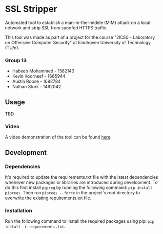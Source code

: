 # SSL Stripper
Automated tool to establish a man-in-the-middle (MIM) attack on a local network and strip SSL from spoofed HTTPS traffic.

This tool was made as part of a project for the course "2IC80 - Laboratory on Offensive Computer Security" at Eindhoven University of Technology (TU/e).

### Group 13
* Habeeb Mohammed - 1582143
* Kevin Koorneef - 1665944
* Austin Roose - 1682784
* Nathan Stork - 1462042

## Usage
TBD

### Video
A video demonstration of the tool can be found [here](https://youtu.be/).

## Development
### Dependencies
It's required to update the requirements.txt file with the latest dependencies whenever new packages or libraries are introduced during development.
To do this first install `pipreq` by running the following command: ```pip install pipreqs```.
Then run ```pipreqs --force``` in the project's root directory to overwrite the existing requirements.txt file.

### Installation
Run the following command to install the required packages using pip:
```pip install -r requirements.txt```.

